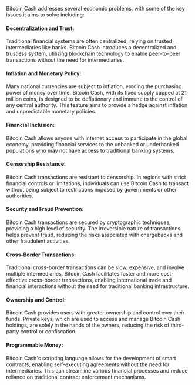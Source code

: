 Bitcoin Cash addresses several economic problems, with some of the key issues it aims to solve including:

#### Decentralization and Trust: 

Traditional financial systems are often centralized, relying on trusted intermediaries like banks. Bitcoin Cash introduces a decentralized and trustless system, utilizing blockchain technology to enable peer-to-peer transactions without the need for intermediaries.

#### Inflation and Monetary Policy: 

Many national currencies are subject to inflation, eroding the purchasing power of money over time. Bitcoin Cash, with its fixed supply capped at 21 million coins, is designed to be deflationary and immune to the control of any central authority. This feature aims to provide a hedge against inflation and unpredictable monetary policies.

#### Financial Inclusion: 

Bitcoin Cash allows anyone with internet access to participate in the global economy, providing financial services to the unbanked or underbanked populations who may not have access to traditional banking systems.

#### Censorship Resistance: 

Bitcoin Cash transactions are resistant to censorship. In regions with strict financial controls or limitations, individuals can use Bitcoin Cash to transact without being subject to restrictions imposed by governments or other authorities.

#### Security and Fraud Prevention: 

Bitcoin Cash transactions are secured by cryptographic techniques, providing a high level of security. The irreversible nature of transactions helps prevent fraud, reducing the risks associated with chargebacks and other fraudulent activities.

#### Cross-Border Transactions: 

Traditional cross-border transactions can be slow, expensive, and involve multiple intermediaries. Bitcoin Cash facilitates faster and more cost-effective cross-border transactions, enabling international trade and financial interactions without the need for traditional banking infrastructure.

#### Ownership and Control: 

Bitcoin Cash provides users with greater ownership and control over their funds. Private keys, which are used to access and manage Bitcoin Cash holdings, are solely in the hands of the owners, reducing the risk of third-party control or confiscation.

#### Programmable Money:

Bitcoin Cash's scripting language allows for the development of smart contracts, enabling self-executing agreements without the need for intermediaries. This can streamline various financial processes and reduce reliance on traditional contract enforcement mechanisms.